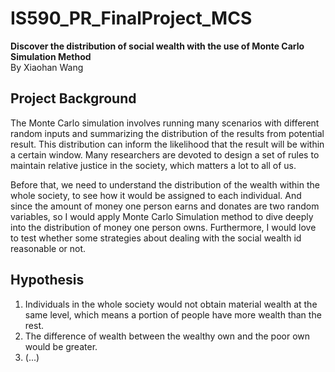 # IS590_PR_FinalProject_MCS
**Discover the distribution of social wealth with the use of Monte Carlo Simulation Method**   
By Xiaohan Wang

## Project Background
The Monte Carlo simulation involves running many scenarios with different random inputs and summarizing the distribution of the results from potential result. This distribution can inform the likelihood that the result will be within a certain window. Many researchers are devoted to design a set of rules to maintain relative justice in the society, which matters a lot to all of us. 

Before that, we need to understand the distribution of the wealth within the whole society, to see how it would be assigned to each individual. And since the amount of money one person earns and donates are two random variables, so I would apply Monte Carlo Simulation method to dive deeply into the distribution of money one person owns. Furthermore, I would love to test whether some strategies about dealing with the social wealth id reasonable or not. 

## Hypothesis
1. Individuals in the whole society would not obtain material wealth at the same level, which means a portion of people have more wealth than the rest. 
2. The difference of wealth between the wealthy own and the poor own would be greater.
3. (...)
